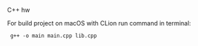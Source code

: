 C++ hw

For build project on macOS with CLion run command in terminal:
```
 g++ -o main main.cpp lib.cpp